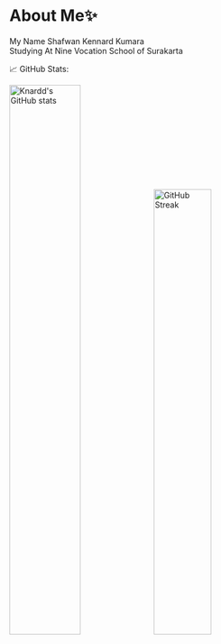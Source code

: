 # About Me✨
My Name Shafwan Kennard Kumara<br>Studying At Nine Vocation School of Surakarta<br>

📈 GitHub Stats:
<p>
  <img src="https://github-readme-stats.vercel.app/api?username=knardd&show_icons=true&theme=tokyonight" alt="Knardd's GitHub stats" width="50%" />
  <img src="https://github-readme-streak-stats.herokuapp.com/?user=knardd&theme=tokyonight" alt="GitHub Streak" width="45%" />
</p>
